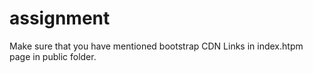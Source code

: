 # assignment
Make sure that you have mentioned bootstrap CDN Links in index.htpm page in public folder.
